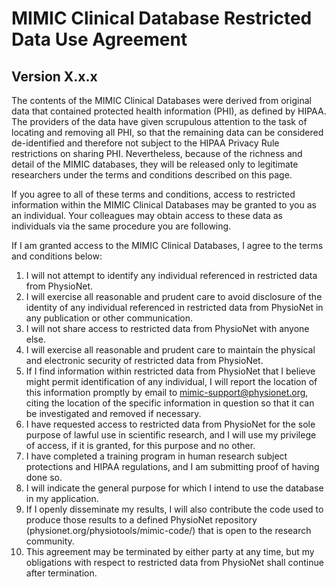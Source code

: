 # MIMIC Clinical Database Restricted Data Use Agreement

## Version X.x.x

The contents of the MIMIC Clinical Databases were derived from original data that contained protected health information (PHI), as defined by HIPAA. The providers of the data have given scrupulous attention to the task of locating and removing all PHI, so that the remaining data can be considered de-identified and therefore not subject to the HIPAA Privacy Rule restrictions on sharing PHI. Nevertheless, because of the richness and detail of the MIMIC databases, they will be released only to legitimate researchers under the terms and conditions described on this page.

If you agree to all of these terms and conditions, access to restricted information within the MIMIC Clinical Databases may be granted to you as an individual. Your colleagues may obtain access to these data as individuals via the same procedure you are following.

If I am granted access to the MIMIC Clinical Databases, I agree to the terms and conditions below:

1. I will not attempt to identify any individual referenced in restricted data from PhysioNet.
2. I will exercise all reasonable and prudent care to avoid disclosure of the identity of any individual referenced in restricted data from PhysioNet in any publication or other communication.
3. I will not share access to restricted data from PhysioNet with anyone else.
4. I will exercise all reasonable and prudent care to maintain the physical and electronic security of restricted data from PhysioNet.
5. If I find information within restricted data from PhysioNet that I believe might permit identification of any individual, I will report the location of this information promptly by email to mimic-support@physionet.org, citing the location of the specific information in question so that it can be investigated and removed if necessary.
6. I have requested access to restricted data from PhysioNet for the sole purpose of lawful use in scientific research, and I will use my privilege of access, if it is granted, for this purpose and no other.
7. I have completed a training program in human research subject protections and HIPAA regulations, and I am submitting proof of having done so.
8. I will indicate the general purpose for which I intend to use the database in my application.
9. If I openly disseminate my results, I will also contribute the code used to produce those results to a defined PhysioNet repository (physionet.org/physiotools/mimic-code/) that is open to the research community.
10. This agreement may be terminated by either party at any time, but my obligations with respect to restricted data from PhysioNet shall continue after termination.



